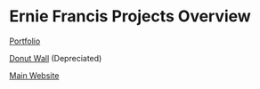 # Ernie Francis Projects Overview

[Portfolio](https://react.erniefrancisiv.com "Portfolio")

[Donut Wall](https://donutwall.erniefrancisiv.com/ "Donut Wall") (Depreciated)



[Main Website](https://erniefrancisiv.com "Ernie Francis")
